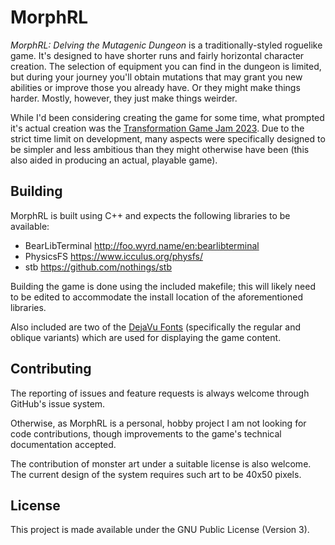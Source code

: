 # MorphRL

*MorphRL: Delving the Mutagenic Dungeon* is a traditionally-styled roguelike game. It's designed to have shorter runs and fairly horizontal character creation. The selection of equipment you can find in the dungeon is limited, but during your journey you'll obtain mutations that may grant you new abilities or improve those you already have. Or they might make things harder. Mostly, however, they just make things weirder.

While I'd been considering creating the game for some time, what prompted it's actual creation was the [Transformation Game Jam 2023](https://itch.io/jam/tf23). Due to the strict time limit on development, many aspects were specifically designed to be simpler and less ambitious than they might otherwise have been (this also aided in producing an actual, playable game).


## Building

MorphRL is built using C++ and expects the following libraries to be available:
  * BearLibTerminal    http://foo.wyrd.name/en:bearlibterminal
  * PhysicsFS          https://www.icculus.org/physfs/
  * stb                https://github.com/nothings/stb

Building the game is done using the included makefile; this will likely need to be edited to accommodate the install location of the aforementioned libraries.

Also included are two of the [DejaVu Fonts](https://dejavu-fonts.github.io/) (specifically the regular and oblique variants) which are used for displaying the game content.


## Contributing

The reporting of issues and feature requests is always welcome through GitHub's issue system.

Otherwise, as MorphRL is a personal, hobby project I am not looking for code contributions, though improvements to the game's technical documentation accepted.

The contribution of monster art under a suitable license is also welcome. The current design of the system requires such art to be 40x50 pixels.


## License

This project is made available under the GNU Public License (Version 3).